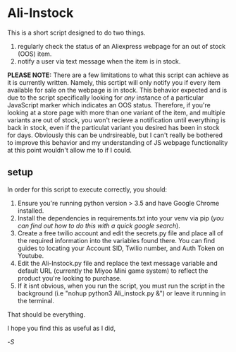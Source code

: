 # Ali-Instock
This is a short script designed to do two things.

1) regularly check the status of an Aliexpress webpage for an out of stock (OOS) item.
2) notify a user via text message when the item is in stock.

**PLEASE NOTE:**
There are a few limitations to what this script can achieve as it is currently written. 
Namely, this scrtipt will only notify you if every item available for sale on the webpage is in stock.
This behavior expected and is due to the script specifically looking for _any_ instance of a particular 
JavaScript marker which indicates an OOS status. Therefore, if you're looking at a store page with more
than one variant of the item, and multiple variants are out of stock, you won't recieve a notification
until everything is back in stock, even if the particulat variant you desired has been in stock for 
days. Obviously this can be undrsireable, but I can't really be bothered to improve this behavior and
my understanding of JS webpage functionality at this point wouldn't allow me to if I could.

## setup

In order for this script to execute correctly, you should: 

1) Ensure you're running python version > 3.5 and have Google Chrome installed.
2) Install the dependencies in requirements.txt into your venv via pip (_you can find out how to do this_
_with a quick google search_).
3) Create a free twilio account and edit the secrets.py file and  place all of the required 
information into the variables found there. You can find guides to locating your Account SID, 
Twilio number, and Auth Token on Youtube.
4) Edit the Ali-Instock.py file and replace the text message variable and default URL
(currently the Miyoo Mini game system) to reflect the product you're looking to purchase.
5) If it isnt obvious, when you run the script, you must run the script in the background 
(i.e "nohup python3 Ali_instock.py &") or leave it running in the terminal.

That should be everything.

I hope you find this as useful as I did,

-_S_
